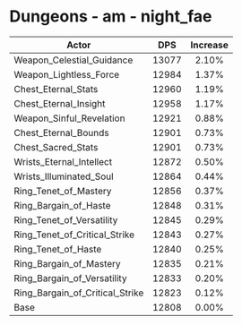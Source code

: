 # Dungeons - am - night_fae
| Actor | DPS | Increase |
|---|:---:|:---:|
|Weapon_Celestial_Guidance|13077|2.10%|
|Weapon_Lightless_Force|12984|1.37%|
|Chest_Eternal_Stats|12960|1.19%|
|Chest_Eternal_Insight|12958|1.17%|
|Weapon_Sinful_Revelation|12921|0.88%|
|Chest_Eternal_Bounds|12901|0.73%|
|Chest_Sacred_Stats|12901|0.73%|
|Wrists_Eternal_Intellect|12872|0.50%|
|Wrists_Illuminated_Soul|12864|0.44%|
|Ring_Tenet_of_Mastery|12856|0.37%|
|Ring_Bargain_of_Haste|12848|0.31%|
|Ring_Tenet_of_Versatility|12845|0.29%|
|Ring_Tenet_of_Critical_Strike|12843|0.27%|
|Ring_Tenet_of_Haste|12840|0.25%|
|Ring_Bargain_of_Mastery|12835|0.21%|
|Ring_Bargain_of_Versatility|12833|0.20%|
|Ring_Bargain_of_Critical_Strike|12823|0.12%|
|Base|12808|0.00%|
